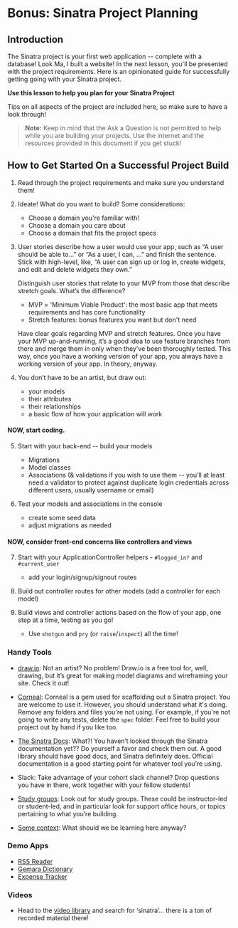 # Bonus: Sinatra Project Planning

## Introduction

The Sinatra project is your first web application -- complete with a database!
Look Ma, I built a website! In the next lesson, you'll be presented with the project
requirements. Here is an opinionated guide for successfully
getting going with your Sinatra project.

**Use this lesson to help you plan for your Sinatra Project**

Tips on all aspects of the project are included here, so make sure to have a
look through!

> **Note:** Keep in mind that the Ask a Question is not permitted to help while
> you are building your projects. Use the internet and the resources provided in
> this document if you get stuck!

## How to Get Started On a Successful Project Build

1.  Read through the project requirements and make sure you understand them!

2.  Ideate! What do you want to build? Some considerations:

    - Choose a domain you're familiar with!
    - Choose a domain you care about
    - Choose a domain that fits the project specs

3.  User stories describe how a user would use your app, such as “A user should
    be able to…” or “As a user, I can, …” and finish the sentence. Stick with
    high-level, like, “A user can sign up or log in, create widgets, and edit and
    delete widgets they own.”

    Distinguish user stories that relate to your MVP from those that describe stretch
    goals. What’s the difference?

    - MVP = 'Minimum Viable Product': the most basic app that meets requirements and has
      core functionality
    - Stretch features: bonus features you want but don't need

    Have clear goals regarding MVP and stretch features. Once you have your MVP
    up-and-running, it’s a good idea to use feature branches from there and merge them
    in only when they’ve been thoroughly tested. This way, once you have a working
    version of your app, you always have a working version of your app. In theory,
    anyway.

4.  You don’t have to be an artist, but draw out:

    - your models
    - their attributes
    - their relationships
    - a basic flow of how your application will work

#### NOW, start coding.

5.  Start with your back-end -- build your models

    - Migrations
    - Model classes
    - Associations (& validations if you wish to use them -- you’ll at least need a
      validator to protect against duplicate login credentials across different users,
      usually username or email)

6.  Test your models and associations in the console

    - create some seed data
    - adjust migrations as needed

#### NOW, consider front-end concerns like controllers and views

7.  Start with your ApplicationController helpers - `#logged_in?` and `#current_user`

    - add your login/signup/signout routes

8.  Build out controller routes for other models (add a controller for each model)

9.  Build views and controller actions based on the flow of your app, one step at a
    time, testing as you go!

    - Use `shotgun` and `pry` (or `raise`/`inspect`) all the time!

### Handy Tools

- [draw.io][]: Not an artist? No problem! Draw.io is a free tool for, well, drawing,
  but it’s great for making model diagrams and wireframing your site. Check it out!

- [Corneal][]: Corneal is a gem used for scaffolding out a Sinatra project. You are
  welcome to use it. However, you should understand what it's doing. Remove any
  folders and files you're not using. For example, if you're not going to write any
  tests, delete the `spec` folder. Feel free to build your project out by hand if you
  like too.

- [The Sinatra Docs][]: What?! You haven’t looked through the Sinatra documentation
  yet?? Do yourself a favor and check them out. A good library should have good docs,
  and Sinatra definitely does. Official documentation is a good starting point for
  whatever tool you’re using.

- Slack: Take advantage of your cohort slack channel? Drop questions you have in there,
  work together with your fellow students!

- [Study groups][]: Look out for study groups. These could be instructor-led or
  student-led, and in particular look for support office hours,
  or topics pertaining to what you’re building.

- [Some context][]: What should we be learning here anyway?

### Demo Apps

- [RSS Reader](https://catchup-rss.herokuapp.com/)
- [Gemara Dictionary](http://www.gemaradictionary.com/)
- [Expense Tracker](https://sinatra-expense-tracker.herokuapp.com/)

### Videos

- Head to the [video library][] and search for ‘sinatra’... there is a ton of recorded material there!

[video library]: https://instruction.learn.co
[draw.io]: https://www.draw.io/
[corneal]: https://github.com/thebrianemory/corneal
[the sinatra docs]: http://sinatrarb.com/documentation.html
[study groups]: https://learn.co/study-groups
[some context]: https://github.com/AyanaZaire/sinatra-section-resources/blob/master/what-to-prioritize-in-sinatra.md
